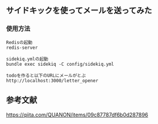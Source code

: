 ## サイドキックを使ってメールを送ってみた

### 使用方法

```
Redisの起動
redis-server

sidekiq.ymlの起動
bundle exec sidekiq -C config/sidekiq.yml

todoを作ると以下のURLにメールがとぶ
http://localhost:3000/letter_opener
```

## 参考文献
https://qiita.com/QUANON/items/09c87787df6b0d287896
